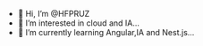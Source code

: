 - 👋 Hi, I’m @HFPRUZ
- 👀 I’m interested in cloud and IA...
- 🌱 I’m currently learning Angular,IA and Nest.js...
